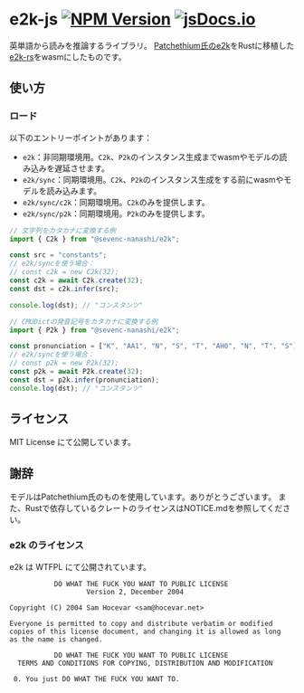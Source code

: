 # e2k-js [![NPM Version](https://img.shields.io/npm/v/%40sevenc-nanashi%2Fe2k)](https://npmjs.org/package/@sevenc-nanashi/e2k) [![jsDocs.io](https://img.shields.io/badge/jsDocs.io-reference-blue)](https://www.jsdocs.io/package/@sevenc-nanashi/e2k)

英単語から読みを推論するライブラリ。
[Patchethium氏のe2k](https://github.com/Patchethium/e2k)をRustに移植した[e2k-rs](https://github.com/sevenc-nanashi/e2k-rs)をwasmにしたものです。

## 使い方

### ロード

以下のエントリーポイントがあります：

- `e2k`：非同期環境用。`C2k`、`P2k`のインスタンス生成までwasmやモデルの読み込みを遅延させます。
- `e2k/sync`：同期環境用。`C2k`、`P2k`のインスタンス生成をする前にwasmやモデルを読み込みます。
- `e2k/sync/c2k`：同期環境用。`C2k`のみを提供します。
- `e2k/sync/p2k`：同期環境用。`P2k`のみを提供します。

```ts
// 文字列をカタカナに変換する例
import { C2k } from "@sevenc-nanashi/e2k";

const src = "constants";
// e2k/syncを使う場合：
// const c2k = new C2k(32);
const c2k = await C2k.create(32);
const dst = c2k.infer(src);

console.log(dst); // "コンスタンツ"
```

```ts
// CMUDictの発音記号をカタカナに変換する例
import { P2k } from "@sevenc-nanashi/e2k";

const pronunciation = ["K", "AA1", "N", "S", "T", "AH0", "N", "T", "S"];
// e2k/syncを使う場合：
// const p2k = new P2k(32);
const p2k = await P2k.create(32);
const dst = p2k.infer(pronunciation);
console.log(dst); // "コンスタンツ"
```

## ライセンス

MIT License にて公開しています。

## 謝辞

モデルはPatchethium氏のものを使用しています。ありがとうございます。
また、Rustで依存しているクレートのライセンスはNOTICE.mdを参照してください。

### e2k のライセンス

e2k は WTFPL にて公開されています。

```
           DO WHAT THE FUCK YOU WANT TO PUBLIC LICENSE
                   Version 2, December 2004

Copyright (C) 2004 Sam Hocevar <sam@hocevar.net>

Everyone is permitted to copy and distribute verbatim or modified
copies of this license document, and changing it is allowed as long
as the name is changed.

           DO WHAT THE FUCK YOU WANT TO PUBLIC LICENSE
  TERMS AND CONDITIONS FOR COPYING, DISTRIBUTION AND MODIFICATION

 0. You just DO WHAT THE FUCK YOU WANT TO.
```
